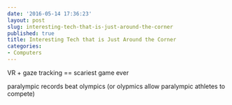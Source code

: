 ```yaml
---
date: '2016-05-14 17:36:23'
layout: post
slug: interesting-tech-that-is-just-around-the-corner
published: true
title: Interesting Tech that is Just Around the Corner
categories:
- Computers
---
```




VR + gaze tracking == scariest game ever

paralympic records beat olympics (or olypmics allow paralympic athletes to compete)

